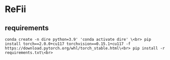 # ReFii
## requirements
`conda create -n dire python=3.9'
'conda activate dire'
\<br>
pip install torch==2.0.0+cu117 torchvision==0.15.1+cu117 -f https://download.pytorch.org/whl/torch_stable.html\<br>
pip install -r requirements.txt\<br>`
